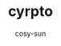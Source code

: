 ---
layout: post
title:  "cyrpto"
categories: java
tags: java
author: cosy-sun
description: cyrpto
---